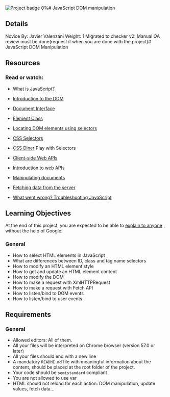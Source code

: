  ![Project badge](https://intranet.hbtn.io/assets/pathway/002_color-261c5d8dcd9df7930ced5c51da7ac8a20266ad8b3861fea9ce55fbc3a4df3fd7.png) 
0%# JavaScript DOM manipulation
## Details
Novice By: Javier Valenzani Weight: 1 Migrated to checker v2: Manual QA review must be done(request it when you are done with the project)# JavaScript DOM Manipulation
## Resources
### Read or watch:
* [What is JavaScript?](https://intranet.hbtn.io/rltoken/J3eODWe9y3RX1szVXZrD4Q) 

* [Introduction to the DOM](https://intranet.hbtn.io/rltoken/R6U3tUAdKDqDDhsYJw1JrQ) 

* [Document Interface](https://intranet.hbtn.io/rltoken/VBwvMfwoElIcvVa-Rc9LJg) 

* [Element Class](https://intranet.hbtn.io/rltoken/3f2toV3UxRn01mxEV3o9Xg) 

* [Locating DOM elements using selectors](https://intranet.hbtn.io/rltoken/NyjqeBe3dWe3zov5KTcylw) 

* [CSS Selectors](https://intranet.hbtn.io/rltoken/gkU6EEJQHeh4-TFAq9vgAg) 

* [CSS Diner](https://intranet.hbtn.io/rltoken/GunCAsRgUiuvrDkp07w6jw) 
 Play with Selectors
* [Client-side Web APIs](https://intranet.hbtn.io/rltoken/gj5edptaWMeVZXkfPnzvPA) 
* [Introduction to web APIs](https://intranet.hbtn.io/rltoken/MXI686trnIVFrvaIig5JWw) 

* [Manipulating documents](https://intranet.hbtn.io/rltoken/J98Ezd-CKsVoI4TYPNbVeA) 

* [Fetching data from the server](https://intranet.hbtn.io/rltoken/iFjVRw0SGECiqfJlcG-ONQ) 


* [What went wrong? Troubleshooting JavaScript](https://intranet.hbtn.io/rltoken/zaVe3KcXBF2woAXTo9TQCA) 

## Learning Objectives
At the end of this project, you are expected to be able to  [explain to anyone](https://intranet.hbtn.io/rltoken/pGqFy8d950j1zgO0VJQEPA) 
 , without the help of Google:
### General
* How to select HTML elements in JavaScript
* What are differences between ID, class and tag name selectors
* How to modify an HTML element style
* How to get and update an HTML element content
* How to modify the DOM
* How to make a request with XmlHTTPRequest
* How to make a request with Fetch API
* How to listen/bind to DOM events
* How to listen/bind to user events
## Requirements
### General
* Allowed editors: All of them.
* All your files will be interpreted on Chrome browser (version 57.0 or later)
* All your files should end with a new line
* A mandatory  ` README.md `  file with meaningful information about the content, should be placed at the root folder of the project.
* Your code should be  ` semistandard `  compliant
* You are not allowed to use var
* HTML should not reload for each action: DOM manipulation, update values, fetch data…